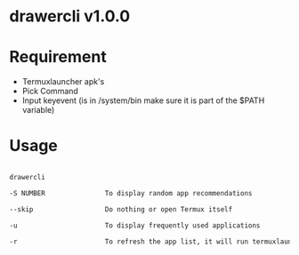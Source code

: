 # drawercli v1.0.0

# Requirement

* Termuxlauncher apk's
* Pick Command
* Input keyevent (is in /system/bin make sure it is part of the $PATH variable)

# Usage
```sh

drawercli 

-S NUMBER               To display random app recommendations

--skip                  Do nothing or open Termux itself

-u                      To display frequently used applications

-r                      To refresh the app list, it will run termuxlauncher itself
```